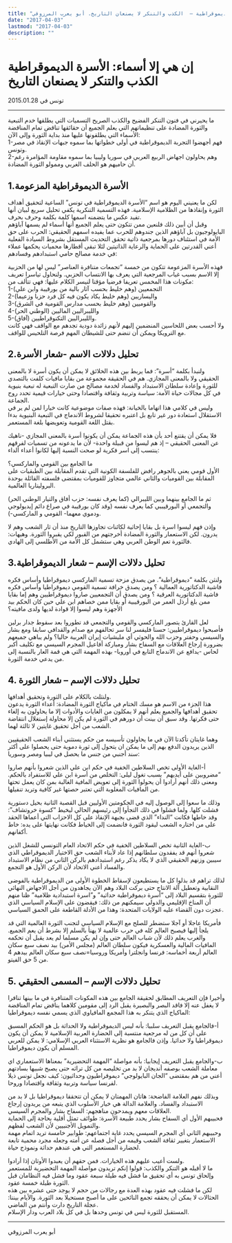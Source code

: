 ```yaml
---
title: "إن هي إلا أسماء: الأسرة الديموقراطية –  الكذب والتنكر لا يصنعان التاريخ. أبو يعرب المرزوقي"
date: "2017-04-03"
lastmod: "2017-04-03"
description: ""
---
```

# إن هي إلا أسماء: الأسرة الديموقراطية الكذب والتنكر لا يصنعان التاريخ

تونس في 2015.01.28

---

ما يحيرني في فنون التنكر الفضيح والكذب الصريح التسميات التي يطلقها خدم التبعية والثورة المضادة على تنظيماتهم التي يعلم الجميع أن حقائقها تناقض تمام المناقضة الأسماء التي يطلقونها عليها منذ بداية الثورة وإلى الآن:  
1-فهم أجهضوا التجربة الديموقراطية في أولى خطواتها بما سموه جبهات الإنقاذ في مصر وتونس.  
2-وهم يحاولون اجهاض الربيع العربي في سوريا وليبيا بما سموه مقاومة المؤامرة رغم أن حاميهم هو الحلف الغربي وممولو الثورة المضادة.

## 1.الأسرة الديموقراطية المزعومة

لكن ما يعنيني اليوم هو اسم “الأسرة الديموقراطية في تونس” الساعية لتحقيق أهداف الثورة وإنقاذها من الظلامية الإسلامية. فهذه التسمية التنكرية يكفي تحليل سريع لبيان أنها تفيد عكس ما يتضمنه اسمها كلمة بكلمة وحرف بحرف.  
وقبل أن أبين ذلك فلنعين ممن تتكون حتى يعلم الجميع أنها أسماء لم يسمها آباؤهم البايولوجيون بل آباؤهم الذين جندوهم للحرب عما يفيده اسمهم الحقيقي: الحرب على حق الأمة في استئناف دورها بمرجعية ذاتية تحقق التحديث المستقل بشروط السيادة الفعلية أعني القدرتين على الحماية والرعاية الذاتيتين لئلا تبقى أقطارها محميات يحكمها عملاء في خدمة مصالح حامي استبدادهم وفسادهم:

فهذه الأسرة المزعومة تتكون من خمسة “تجمعات متنافرة العناصر” ليس لها من الحزبية إلا الاسم بسبب غياب المرجعية التي يعرف بها الانتساب الحزبي. ولنحاول تياسرا تعريف مكونات هذا المخمس تعريفا فرضيا مؤقتا لنيسر الكلام عليها: فهي تتألف من:  
1-التجمعيين (وهم خليط بحسب آثار بالية من بورقيبة وابن علي)  
2-واليساريين (وهم خليط يكاد يكون فيه كل فرد حزبا وزعيما)  
3-والقوميين (وهم خليط بحسب مدارس القومية في الشرق)  
4-والليبراليين الماليين (الوطني الحر)  
5-والليبراليين التكنوقراطيين (آفاق).  
ولا أحسب بعض اللحاسين المنضمين إليهم لأنهم زائدة دودية تجدهم مع الواقف فهي كانت مع الترويكا ويمكن أن تنضم حتى للشيطان المهم فرصة التلحيس للواقف.

## 2.تحليل دلالات الاسم -شعار الأسرة

ولنبدأ بكلمة “أسرة”: فما يربط بين هذه الخلائق لا يمكن أن يكون أسرة لا بالمعنى الحقيقي ولا بالمعنى المجازي. هم في الحقيقة مجموعة من بقايا مافيات كلفت بالتصدي للثورة وإعادة سلطان الاستبداد والفساد لخدمة مصالح من صارت التبعية له تبعية بنيوية في كل مجالات حياة الأمة: سياسة وتربية وثقافة واقتصادا وحتى خيارات قيمية تحدد روح الجماعة.  
وليس في كلامي هذا اتهاما بالخيانة: فهذه صفات موضوعية كانت خيارا لمن لم ير في الاستقلال استعادة دور غير تابع بل اعتبره تحقيقا لشروط الاندماج في التبعية البنيوية بدءا بقتل اللغة القومية وتعويضها بلغة المستعمر.

فلا يمكن أن يقتنع أحد بأن هذه الجماعة يمكن أن يكونوا أسرة بالمعنى المجازي -ناهيك عن المعنى الحقيقي – إذ هم ليسوا من قبيلة واحدة- لأن ما يدعونه من تسميات لفرقهم ينتسب إلى اسر فكرية لو صحت النسبة إليها لكانوا أعداء ألداء:

ما الجامع بين القومي والماركسي؟  
الأول قومي يعني بالجوهر رافض للفلسفة الكونية التي تقدم المقابلة بين الطبقيات على المقابلة بين القوميات والثاني عالمي متجاوز للقوميات بمقتضى فلسفته القائلة بوحدة البروليتاريا العالمية.

ثم ما الجامع بينهما وبين الليبرالي (كما يعرف نفسه: حزب أفاق والتيار الوطني الحر) والتجمعي أو البورقيببي كما يعرف نفسه (وقد كان بورقيبة في صراع دائم إيديولوجي ودموي معهما- القومي و الماركسي-).

وإذن فهم ليسوا اسرة بل بقايا إحاثية لكائنات تجاوزها التاريخ منذ أن ثار الشعب وهم لا يدرون. لكن الاستعمار والثورة المضادة أخرجتهم من القبور لكي يقبروا الثورة. وهيهات: فالثورة تعم الوطن العربي وهي ستشمل كل الأمة من الأطلسي إلى الهادي.

## 3.تحليل دلالات الإسم – شعار الديموقراطية

ولنثن بكلمة “ديموقراطية”. من يصدق مزحة تسمية الماركسي ديموقراطيا وأساس فكره فاشية الدكتاتورية العمالية ؟ ومن يصدق خرافة تسمية القومي ديموقراطيا وأساس فكره فاشية الدكتاتورية العرقية ؟ ومن يصدق أن التجمعيين صاروا ديموقراطيين وهم إما بقايا ممن بلغ أرذل العمر من البورقيبية أو بقايا ممن خصاهم ابن علي حين كان الحكم بيد الأجهزة وهم ليسوا إلا قوادة لديها ولدى مافيته؟

لعل القارئ يتصور الماركسي والقومي والتجمعي قد تطوروا بعد سقوط جدار برلين فأصبحوا ديموقراطيين: حسنا فليفسر لنا سر تحالفهم مع صدام والقدافي سابقا ومع بشار والسيسي وحفتر وحزب الله والحوثي أي مليشيات إيران العربية حاليا؟ ولم يباهي جميعهم بضرورة إرجاع العلاقات مع السفاح بشار ومباركة أفاعيل المجرم السيسي مع تكليف أكبر لحاس -يدافع عن الاندماج التابع في أوروبا- بهذه المهمة التي هي قمة العار بالنسبة إلى من يدعي خدمة الثورة.

## 4. تحليل دلالات الإسم – شعار الثورة

ولنثلث بالكلام على الثورة وتحقيق أهدافها.  
هذا الجزء من الاسم هو مسك الختام في ماكياج الثورة المضادة: أعداء الثورة يدعون تحقيق أهدافها والجميع يعلم أنهم لا يمكلون من الغايات والأدوات إلا ما يحاولون به إلغاء حتى فكرتها. وقد سبق أن بينت أن دورهم في الثورة لم يكن إلا محاولة إستغلال انتقاضة الشعب من أجل تحقيق غايتين لا ثالثة لهما.

وهما غايتان تأكدتا الآن في ما يحاولون تأسيسه من حكم يستثني أبناء الشعب الحقيقيين الذين يريدون الدفع بهم إلى ما يمكن ان يتحول إلى ثورة دموية حتى يحصلوا على أكثر سند أجنبي من جنس ما يحصل في ليبيا ومصر وسوريا:

أ-الغاية الأولى تخص السلاطين الخفية في حكم ابن علي الذين شعروا بأنهم صاروا “مضروبين على أيديهم” بسبب تغول ليلى: التخلص من أسرة ابن علي للاستفراد بالحكم. ومعنى ذلك أنهم أرادوا أن يحولوا الثورة إلى تعويض المافية الغالبة بمن كان يعمل تحتها من المافيات المغلوبة التي تعتبر حصتها غير كافية وتريد تنفيلها.

وذلك ما سعوا إلى الوصول إليه في الحكومتين الأوليين قبل القصبة الثانية بحيل دستورية فشلت كلها. ولما فشلوا في ذلك التجأوا إلى رئيسهم الحالي ليخيط “كسوة خروتشاف”: وقد خاطها فكانت “النداء” الذي قضى بجبهة الإنقاذ على كل الاحزاب التي أعماها الحقد على من اختاره الشعب ليقود الثورة فانضمت إلى الخياط فكانت نهايتها على يده: خاط أكفانهم.

ب-الغاية الثانية تخص السلاطين الخفية في حكم الاتحاد العام التونسي للشغل الذين شعروا أنهم قد يفقدون سلطانهم إذا عاد لأبناء الشعب حق الاختيار الديموقراطي الذي سيبين وزنهم الحقيقي الذي لا يكاد يذكر رغم استبدادهم بالركن الثاني من نظام الاستبداد والفساد أعني الاتحاد لأن الركن الأول هو التجمع.

لذلك تراهم قد بذلوا كل ما يستطيعون لإسقاط الخطوة الأولى من الديموقراطية بالفوضى النقابية وتعطيل آلة الانتاج حتى بركت البلاد وهم الآن يجاهدون من أجل الاجهاض النهائي للثورة بتقسيم البلاد إلى “أسرة ديموقراطية حداثية” و”اسرة استبدادية ظلامية” ظنا منهم أن المناخ الإقليمي والدولي سيمكنهم من ذلك: فيقضون على الإسلام السياسي الذي عجزت دون القضاء عليه الولايات المتحدة: وهذا من الأدلة القاطعة على الحمق السياسي.

فأمريكا عاجلا أو آجلا ستضطر للصلح مع الإسلام السياسي لتجنب الثورة العالمية التي قد يلجأ إليها فيصبح العالم كله في حرب عالمية لا يهنأ بالسلم إلا بشرط أن يعم الجميع. والغرب يعلم ذلك لأن شباب العالم حتى وإن لم يكن مسلما لم يعد يقبل أن تحكمه المافيات المالية والعسكرية فيكون سلطان العالم (مجلس الأمن) بيد نصف سبع سكان العالم أربعة أخماسه: فرنسا وانجلترا وأمريكا وروسيا=نصف سبع سكان العالم بيدهم 4 من 5 حق الفيتو.

## 5. تحليل دلالات الإسم – المسمى الحقيقي

وأخيرا فإن التعريف المطابق لحقيقة الجامع بين هذه المكونات المتنافرة في ما بينها تنافرا لا يغفل عنه إلا فاقد البصر والبصيرة يقبل الرد إلى مقومين كلاهما يناقض تمام المناقضة الماكياج الذي يتنكر به هذا المجمع المافياوي الذي يسمي نفسه ديموقراطيا:

أ-فالجامع يقبل التعريف سلبيا: بأنه ليس الديموقراطية ولا الحداثة بل هو الحكم المسبق على أن كل من له مرجعية منتسبة إلى الحضارة العربية الإسلامية لا يمكن أن يكون ديموقراطيا ولا حداثيا. وإذن فالجامع هو نظرية الاستثناء العربي الإسلامي: لا يمكن للعربي المسلم أن يكون ديموقراطيا.

ب-والجامع يقبل التعريف إيجابيا: بأنه مواصلة “المهمة التحضيرية” بمعناها الاستعماري اي معاملة الشعب بوصفه أنديجان لا بد من تخليصه من كل تراثه حتى يصبح شبيها بسادتهم أعني من هم بمقتضى “الجان البايولوجي” ديموقراطيون وحداثيون: كيف نجعل تونس ذيلا لفرنسا سياسة وتربية وثقافة واقتصادا وروحا.

وبذلك نفهم العلامة الفاضحة: هاتان المهمتان لا يمكن أن تتحققا ديموقراطيا بل لا بد من الاستبداد والفساد. والعلامة الدالة هي خيار الأسلوب الذي يتبعه من يريدون إرجاع العلاقات معهم ويمدحون مناهجهم: السفاح بشار والمجرم السيسي.  
فحبيبهم الأول أي السفاح بشار يحدد طبيعة الأسرة: طوائف تمثل أقلية بحاجة إلى الحماية والتمويل الأجنبيين لأن الشعب لفظهم.  
وحبيبهم الثاني أي المجرم السيسي يحدد غاية اجتماعهم: طوابير خامسة تريد اتمام مهمة الاستعمار بتغيير ثقافة الشعب وقيمه من أجل فصله عن أمته وجعله مجرد محمية تابعة لحضارة المستعمر التي هي عندهم حداثة ونموذج حياة.

ولست أعيب عليهم هذه الخيارات. فمن حقهم أن يعبدوا الأوثان إذا أرادوا.  
ما لا أقبله هو التنكر والكذب: قولوا إنكم تريدون مواصلة المهمة التحضيرية للمستعمر وإلحاق تونس به أي تحقيق ما فشل فيه طيلة سبعة عقود وما فشل فيه النظامان قبل الثورة طيلة خمسة عقود.  
لكن ما فشلت فيه عقود بهذه العدة مع رجالات من حجم لا يوجد حتى عشره بين هذه الحثالات لا يمكن أن يحققه تجمع النائحين على ما أصبح مستحيلا بعد الثورة. والأيام بيننا: عجلة التاريخ دارت وأنتم من الماضي.  
المستقبل للثورة ليس في تونس وحدها بل في كل بلاد العرب ودار الإسلام.

---

أبو يعرب المرزوقي

###